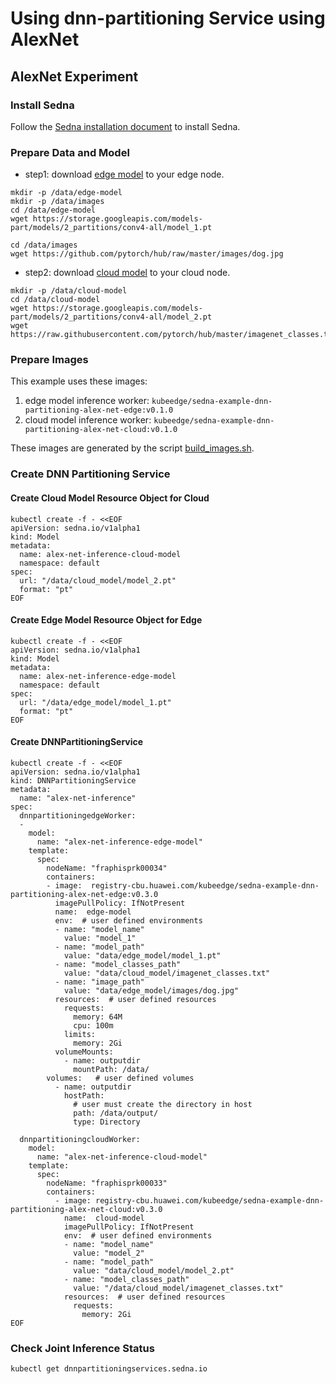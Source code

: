 # Using dnn-partitioning Service using AlexNet


## AlexNet Experiment

### Install Sedna

Follow the [Sedna installation document](/docs/setup/install.md) to install Sedna.
 
### Prepare Data and Model

* step1: download [edge model](https://storage.googleapis.com/models-part/models/2_partitions/conv4-all/model_1.pt) to your edge node.

```
mkdir -p /data/edge-model
mkdir -p /data/images
cd /data/edge-model
wget https://storage.googleapis.com/models-part/models/2_partitions/conv4-all/model_1.pt

cd /data/images
wget https://github.com/pytorch/hub/raw/master/images/dog.jpg
```

* step2: download [cloud model](https://storage.googleapis.com/models-part/models/2_partitions/conv4-all/model_2.pt) to your cloud node.

```
mkdir -p /data/cloud-model
cd /data/cloud-model
wget https://storage.googleapis.com/models-part/models/2_partitions/conv4-all/model_2.pt
wget https://raw.githubusercontent.com/pytorch/hub/master/imagenet_classes.txt
```

### Prepare Images
This example uses these images:
1. edge model inference worker: ```kubeedge/sedna-example-dnn-partitioning-alex-net-edge:v0.1.0```
2. cloud model inference worker: ```kubeedge/sedna-example-dnn-partitioning-alex-net-cloud:v0.1.0```

These images are generated by the script [build_images.sh](/examples/build_image.sh).

### Create DNN Partitioning Service 

#### Create Cloud Model Resource Object for Cloud

```
kubectl create -f - <<EOF
apiVersion: sedna.io/v1alpha1
kind: Model
metadata:
  name: alex-net-inference-cloud-model
  namespace: default
spec:
  url: "/data/cloud_model/model_2.pt"
  format: "pt"
EOF
```

#### Create Edge Model Resource Object for Edge

```
kubectl create -f - <<EOF
apiVersion: sedna.io/v1alpha1
kind: Model
metadata:
  name: alex-net-inference-edge-model
  namespace: default
spec:
  url: "/data/edge_model/model_1.pt"
  format: "pt"
EOF
```

#### Create DNNPartitioningService 

```
kubectl create -f - <<EOF
apiVersion: sedna.io/v1alpha1
kind: DNNPartitioningService
metadata:
  name: "alex-net-inference"
spec:
  dnnpartitioningedgeWorker:
  - 
    model:
      name: "alex-net-inference-edge-model"
    template:
      spec:
        nodeName: "fraphisprk00034"
        containers:
        - image:  registry-cbu.huawei.com/kubeedge/sedna-example-dnn-partitioning-alex-net-edge:v0.3.0
          imagePullPolicy: IfNotPresent
          name:  edge-model
          env:  # user defined environments
          - name: "model_name"
            value: "model_1"
          - name: "model_path"
            value: "data/edge_model/model_1.pt"
          - name: "model_classes_path"
            value: "data/cloud_model/imagenet_classes.txt"
          - name: "image_path"
            value: "data/edge_model/images/dog.jpg"
          resources:  # user defined resources
            requests:
              memory: 64M
              cpu: 100m
            limits:
              memory: 2Gi
          volumeMounts:
            - name: outputdir
              mountPath: /data/
        volumes:   # user defined volumes
          - name: outputdir
            hostPath:
              # user must create the directory in host
              path: /data/output/
              type: Directory

  dnnpartitioningcloudWorker:
    model:
      name: "alex-net-inference-cloud-model"
    template:
      spec:
        nodeName: "fraphisprk00033"
        containers:
          - image: registry-cbu.huawei.com/kubeedge/sedna-example-dnn-partitioning-alex-net-cloud:v0.3.0
            name:  cloud-model
            imagePullPolicy: IfNotPresent
            env:  # user defined environments
            - name: "model_name"
              value: "model_2"
            - name: "model_path"
              value: "data/cloud_model/model_2.pt"
            - name: "model_classes_path"
              value: "/data/cloud_model/imagenet_classes.txt"
            resources:  # user defined resources
              requests:
                memory: 2Gi
EOF
```

### Check Joint Inference Status

```
kubectl get dnnpartitioningservices.sedna.io
```

